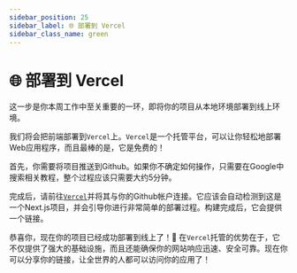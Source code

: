 ```yaml
---
sidebar_position: 25
sidebar_label: 🌐 部署到 Vercel
sidebar_class_name: green
---
```


# 🌐 部署到 Vercel

这一步是你本周工作中至关重要的一环，即将你的项目从本地环境部署到线上环境。

我们将会把前端部署到`Vercel`上。`Vercel`是一个托管平台，可以让你轻松地部署Web应用程序，而且最棒的是，它是免费的！

首先，你需要将项目推送到Github。如果你不确定如何操作，只需要在Google中搜索相关教程，整个过程应该只需要大约5分钟。

完成后，请前往[`Vercel`](https://vercel.com/)并将其与你的Github帐户连接。它应该会自动检测到这是一个Next.js项目，并会引导你进行非常简单的部署过程。构建完成后，它会提供一个链接。

恭喜你，现在你的项目已经成功部署到线上了！🎉 在`Vercel`托管的优势在于，它不仅提供了强大的基础设施，而且还能确保你的网站响应迅速、安全可靠。现在你可以分享你的链接，让全世界的人都可以访问你的应用了！
